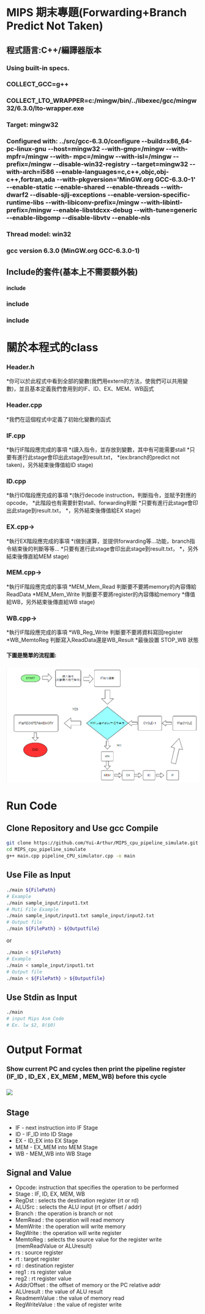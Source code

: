 # MIPS 期末專題(Forwarding+Branch Predict Not Taken) 
## 程式語言:C++/編譯器版本
### Using built-in specs.
### COLLECT_GCC=g++
### COLLECT_LTO_WRAPPER=c:/mingw/bin/../libexec/gcc/mingw32/6.3.0/lto-wrapper.exe
### Target: mingw32
### Configured with: ../src/gcc-6.3.0/configure --build=x86_64-pc-linux-gnu --host=mingw32 --with-gmp=/mingw --with-mpfr=/mingw --with- mpc=/mingw --with-isl=/mingw --prefix=/mingw --disable-win32-registry --target=mingw32 --with-arch=i586 --enable-languages=c,c++,objc,obj-c++,fortran,ada --with-pkgversion='MinGW.org GCC-6.3.0-1' --enable-static --enable-shared --enable-threads --with-dwarf2 --disable-sjlj-exceptions --enable-version-specific-runtime-libs --with-libiconv-prefix=/mingw --with-libintl-prefix=/mingw --enable-libstdcxx-debug --with-tune=generic --enable-libgomp --disable-libvtv --enable-nls
### Thread model: win32
### gcc version 6.3.0 (MinGW.org GCC-6.3.0-1)
## Include的套件(基本上不需要額外裝)
#### include <iostream>
### include <fstream>
### include <string>

# 關於本程式的class
### Header.h
*你可以於此程式中看到全部的變數(我們用extern的方法，使我們可以共用變數)，並且基本定義我們會用到的IF、ID、EX、MEM、WB函式
### Header.cpp
*我們在這個程式中定義了初始化變數的函式
### IF.cpp
*執行IF階段應完成的事項
*(讀入指令，並存放到變數，其中有可能需要stall
*只要有進行此stage會印出此stage到result.txt，
*(ex:branch的predict not taken)，另外結束後傳值給ID stage)
### ID.cpp
*執行ID階段應完成的事項
*(執行decode instruction，判斷指令，並賦予對應的opcode，
*此階段也有需要針對stall、forwarding判斷
*只要有進行此stage會印出此stage到result.txt，
*，另外結束後傳值給EX stage)
### EX.cpp->
*執行EX階段應完成的事項
*(做到運算，並提供forwarding等...功能，branch指令結束後的判斷等等...
*只要有進行此stage會印出此stage到result.txt，
*，另外結束後傳直給MEM stage)
### MEM.cpp->
*執行IF階段應完成的事項
*MEM_Mem_Read 判斷要不要將memory的內容傳給ReadData
*MEM_Mem_Write 判斷要不要將register的內容傳給memory
*傳值給WB，另外結束後傳直給WB stage)
### WB.cpp->
*執行IF階段應完成的事項
*WB_Reg_Write 判斷要不要將資料寫回register
*WB_MemtoReg 判斷寫入ReadData還是WB_Result
*最後設置 STOP_WB 狀態
#### 下圖是簡單的流程圖:
### ![](./Flowchart.png)

# Run Code

## Clone Repository and Use gcc Compile
```bash
git clone https://github.com/Yui-Arthur/MIPS_cpu_pipeline_simulate.git
cd MIPS_cpu_pipeline_simulate
g++ main.cpp pipeline_CPU_simulator.cpp -o main
```

## Use File as Input

```bash
./main ${FilePath}
# Example
./main sample_input/input1.txt
# Muti File Example
./main sample_input/input1.txt sample_input/input2.txt
# Output file 
./main ${FilePath} > ${Outputfile}
```
or

```bash
./main < ${FilePath}
# Example
./main < sample_input/input1.txt
# Output file 
./main < ${FilePath} > ${Outputfile}
```

## Use Stdin as Input

```bash
./main 
# input Mips Asm Code
# Ex. lw $2, 8($0)
```

# Output Format
### Show current PC and cycles then print the pipeline register (IF_ID , ID_EX , EX_MEM , MEM_WB) before this cycle 
### ![](./example_output.png)
## Stage 
* IF - next instruction into IF Stage
* ID - IF_ID into ID Stage
* EX - ID_EX into EX Stage
* MEM - EX_MEM into MEM Stage
* WB - MEM_WB into WB Stage

## Signal and Value
* Opcode: instruction that specifies the operation to be performed
* Stage : IF, ID, EX, MEM, WB
* RegDst : selects the destination register (rt or rd)
* ALUSrc : selects the ALU input (rt or offset / addr)
* Branch : the operation is branch or not
* MemRead : the operation will read memory
* MemWrite : the operation will write memory
* RegWrite : the operation will write register
* MemtoReg : selects the source value for the register write (memReadValue or ALUresult)
* rs : source register
* rt : target register
* rd : destination register
* reg1 : rs register value
* reg2 : rt register value
* Addr/Offset : the offset of memory or the PC relative addr
* ALUresult : the value of ALU result
* ReadmemValue : the value of memory read
* RegWriteValue : the value of register write
